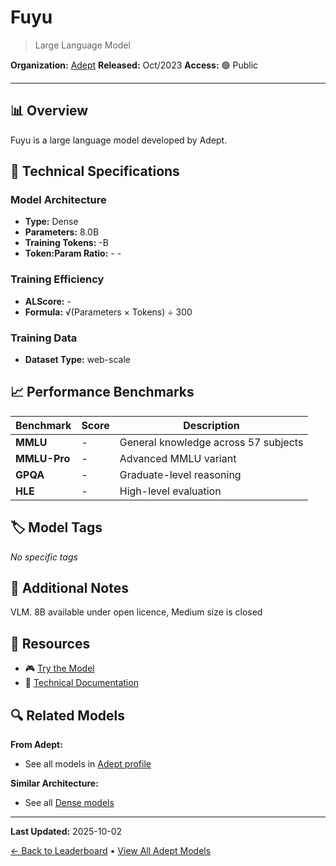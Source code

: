 # Fuyu

> Large Language Model

**Organization:** [Adept](../../labs/adept.md)
**Released:** Oct/2023
**Access:** 🟢 Public

---

## 📊 Overview

Fuyu is a large language model developed by Adept.

## 🔧 Technical Specifications

### Model Architecture
- **Type:** Dense
- **Parameters:** 8.0B
- **Training Tokens:** -B
- **Token:Param Ratio:** - -

### Training Efficiency
- **ALScore:** -
- **Formula:** √(Parameters × Tokens) ÷ 300

### Training Data
- **Dataset Type:** web-scale

## 📈 Performance Benchmarks

| Benchmark | Score | Description |
|-----------|-------|-------------|
| **MMLU** | - | General knowledge across 57 subjects |
| **MMLU-Pro** | - | Advanced MMLU variant |
| **GPQA** | - | Graduate-level reasoning |
| **HLE** | - | High-level evaluation |

## 🏷️ Model Tags

_No specific tags_

## 📝 Additional Notes

VLM. 8B available under open licence, Medium size is closed

## 🔗 Resources

- 🎮 [Try the Model](https://huggingface.co/adept/fuyu-8b)
- 📄 [Technical Documentation](https://www.adept.ai/blog/fuyu-8b)

## 🔍 Related Models

**From Adept:**
- See all models in [Adept profile](../../labs/adept.md)

**Similar Architecture:**
- See all [Dense models](../../architectures/dense.md)

---

**Last Updated:** 2025-10-02

[← Back to Leaderboard](../../README.md) • [View All Adept Models](../../labs/adept.md)
